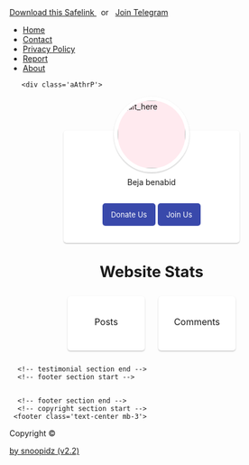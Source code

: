 <!DOCTYPE html>
<html>
   <head>
      <!-- basic -->
      <meta charset="utf-8">
      <meta http-equiv="X-UA-Compatible" content="IE=edge">
      <meta name="viewport" content="width=device-width, initial-scale=1">
      <!-- site metas -->
      <title>Snoopidz</title>
      <meta name="keywords" content="">
      <meta name="description" content="">
      <meta name="author" content="Benabid Nadjib">
      <!-- bootstrap css -->
      <link rel="stylesheet" type="text/css" href="https://cdn.jsdelivr.net/npm/bootstrap@5.3.3/dist/css/bootstrap.min.css">
      <!-- style css -->
      <link rel="stylesheet" type="text/css" href="https://cdn.jsdelivr.net/gh/snoopidz/beja@master/appb.css">
      <!-- Responsive-->
      <link rel="stylesheet" href="https://cdnjs.cloudflare.com/ajax/libs/bootstrap-icons/1.8.3/font/bootstrap-icons.min.css">
      <!-- fevicon -->
      <link rel="icon" href="images/fevicon.png" type="image/gif" />
      <!-- font css -->
      <link href="https://fonts.googleapis.com/css2?family=Lexend:wght@100..900&display=swap" rel="stylesheet">
      <!-- Scrollbar Custom CSS -->
      <link rel="stylesheet" href="css/jquery.mCustomScrollbar.min.css">
      <!-- Tweaks for older IEs-->
      <link rel="stylesheet" href="https://netdna.bootstrapcdn.com/font-awesome/4.0.3/css/font-awesome.css">
   </head>
       <style>
  /*<![CDATA[*/ 
  /* About Author Page by Fineshop */ 
  .aAthrP{font-size:0.9rem;color:#08102b} 
  .aAthrP svg{width:18px;height:18px;fill:none !important;stroke:#fefefe;stroke-linecap:round;stroke-linejoin:round;stroke-width:1.5;margin-right:7px} 
  .webSts svg{stroke:#08102b} 
  .aAdm{padding:60px 0 20px 0} 
  .aAdm .aAdmC{justify-content:center;position:relative;display:flex;max-width:50%;margin:auto;padding:80px 30px 95px 30px;background-color:#fff;box-shadow: 0 1px 3px 0 rgb(0 0 0 / 11%), 0 2px 2px rgb(0 0 0 / 11%);border-radius:5px} 
  .aAdmC img{position:absolute;top:-60px;background-color:#ffeaef;width:120px;height:120px;box-shadow: 0 1px 3px 0 rgb(0 0 0 / 11%), 0 2px 2px rgb(0 0 0 / 11%);padding:0;border:7px solid #fff;border-radius:50%;pointer-events:none} 
  .aAdmD{text-align:center} 
  .aAdmD p{margin:0;line-height:1.7em} 
  .aAdmB{text-align:center;position:absolute;bottom:30px;left:0;right:0} 
  .aAdmB .btn{display:inline-flex;align-items:center;margin:0;padding:10px 15px;outline:0;border:0;border-radius:5px;line-height:20px;color:#fefefe;background-color:#3949ab;font-size:13px;font-family:inherit;text-decoration:none;white-space:nowrap;overflow:hidden;max-width:100%;cursor:pointer;transition:all 0.3s ease} 
  .aAdmB .btn:hover{background-color: #505fbb;} 
  .webStsH{margin:15px auto;text-align:center;font-size:1.7rem;font-weight:700;font-family:inherit} 
  .webSts{display:flex;flex-wrap:wrap;flex-direction:column;align-items:center;justify-content:center;margin:12px auto} 
  .webStsC{background-color:#fff;display:flex;justify-content:center;padding:8px;width:50%;margin:12px auto;box-shadow: 0 1px 3px 0 rgb(0 0 0 / 11%), 0 2px 2px rgb(0 0 0 / 11%);border-radius:5px} 
  .webStsC .stats{height:80px;width:200px;display:flex;align-items:center;justify-content:center;flex-direction:column;margin:0 35px} 
  .webStsC .statsNa{display:inline-flex;align-items:center;font-size:16px} 
  .webStsC .statsNu{font-family:inherit;font-size:30px;margin-top:6px;font-weight:normal} 
  .darkMode .aAthrP{color:#fefefe} 
  .darkMode .aAdmC{background-color:#252526;box-shadow: 0 1px 3px 0 rgb(0 0 0 / 11%), 0 2px 2px rgb(0 0 0 / 11%)} 
  .darkMode .aAdmC img{background-image:linear-gradient(to top right,#363636,#717171);border-color:#252526;box-shadow: 0 1px 3px 0 rgb(0 0 0 / 11%), 0 2px 2px rgb(0 0 0 / 11%)} 
  .darkMode .aAdmB .btn{background-color:#8775f5} 
  .darkMode .webStsC{background-color:#252526;box-shadow:0 5px 20px rgba(0,0,0,.2)} 
  .darkMode .webSts svg{stroke:#fefefe} 
@media screen and (min-width:641px){.aAdm .aAdmC{max-width:50%} .webSts{flex-direction:row} 
   .webStsC{max-width:24%;margin:12px}} 
  /*]]>*/
</style>  
   <body>
<!-- header section start -->
<script>/*<![CDATA[*/ function webStats(json){document.write(parseInt(json.feed.openSearch$totalResults.$t,10))} /*]]>*/</script>
<div class="d-flex info-b text-dark py-2 text-center justify-content-center">	
<a target="_blank" rel="nofollow noopener" class="text-decoration-none text-b" href="#">
<i class="bi-heart-fill"></i> Download this Safelink
</a>
	&nbsp; or &nbsp;
<a target="_blank" rel="nofollow noopener" class="text-decoration-none text-b" href="#">
	<i class="bi bi-telegram"></i> Join Telegram
</a>
</div>
<div class="widget PageList" data-version="2" id="PageList1">
<nav class="py-2 bg-light border-bottom">
<div class="container d-flex justify-content-center">
<ul class="nav">
<li class="nav-item">
<a class="nav-link link-dark px-2" href="https://snoopidz.github.io/">Home</a>
</li>
<li class="nav-item">
<a class="nav-link link-dark px-2" href="contact.html">Contact</a>
</li>
<li class="nav-item">
<a class="nav-link link-dark px-2" href="/privacy-policy.html">Privacy Policy</a>
</li>
<li class="nav-item">
<a class="nav-link link-dark px-2" href="/site-issue-report.html">Report</a>
</li>
<li class="nav-item">
<a class="nav-link link-dark px-2" href="/about.html">About</a>
</li>
</ul>
</div>
</nav>
</div>

<!--[ About Author Page by Fineshop ]--> 
	   <div class='aAthrP'> 
  <!--[ About Author ]-->
  <div class='aAdm'> <div class='aAdmC'>
  <!--[ Author Profile Picture ]--> 
    <img alt='alt_here' src='https://i.imgur.com/Bkltse9.jpeg' /> 
  <!--[ Author Description ]-->
    <div class='aAdmD'> 
      <p>Beja benabid</p> 
    </div> 
    <div class='aAdmB'> 
    <a class='btn' href='https://github.com/snoopidz'> 
  <!--[ Button Icon ]--> 
    <svg xmlns='http://www.w3.org/2000/svg' viewBox='0 0 24 24'><g><path d='M104.10836,259.25648a5.81417,5.81417,0,0,0-8.34755-1.41453.97717.97717,0,0,1-1.17546,0,5.81416,5.81416,0,0,0-8.34752,1.4145,6.84387,6.84387,0,0,0,.137,7.53223c1.93424,2.97966,5.59943,7.87617,8.79824,7.87617s6.864-4.89654,8.79823-7.87618A6.84388,6.84388,0,0,0,104.10836,259.25648Z' transform='translate(-83.17308 -253.66485)'/></g></svg>
    <!--[ Button Text ]--> 
    Donate Us </a> 
    <a class='btn' href='https://github.com/snoopidz'> 
    <!--[ Button Icon ]--> 
    <svg xmlns='http://www.w3.org/2000/svg' viewBox='0 0 24 24'><g transform='translate(2.850300, 2.150000)'><path d='M7.072,19.6583 C3.258,19.6583 1.15463195e-13,19.0813 1.15463195e-13,16.7713 C1.15463195e-13,14.4613 3.237,12.3603 7.072,12.3603 C10.886,12.3603 14.144,14.4413 14.144,16.7503 C14.144,19.0593 10.907,19.6583 7.072,19.6583 Z'/><path d='M7.07200002,9.066 C9.57500002,9.066 11.605,7.036 11.605,4.533 C11.605,2.029 9.57500002,1.50990331e-14 7.07200002,1.50990331e-14 C4.56900002,1.50990331e-14 2.53897,2.029 2.53897,4.533 C2.53000002,7.027 4.54600002,9.057 7.04000002,9.066 L7.07200002,9.066 Z'/><line x1='16.281' y1='5.9791' x2='16.281' y2='9.9891'/><line x1='18.3273' y1='7.9839' x2='14.2373' y2='7.9839'/></g></svg> 
    <!--[ Button Text ]--> 
     Join Us </a> </div> </div> </div> 
  <!--[ Stats Heading ]--> 
  <h2 class='webStsH'>Website Stats</h2> 
  <!--[ Website Statistics ]--> 
  <div class='webSts'> 
  <!--[ Posts Stats ]--> 
  <div class='webStsC'> 
    <div class='stats'> 
      <div class='statsNa'> 
  <!--[ Icon ]--> 
        <svg xmlns='http://www.w3.org/2000/svg' viewBox='0 0 24 24'><g transform='translate(2.000000, 2.000000)'><path d='M10.0002,0.7501 C3.0632,0.7501 0.7502,3.0631 0.7502,10.0001 C0.7502,16.9371 3.0632,19.2501 10.0002,19.2501 C16.9372,19.2501 19.2502,16.9371 19.2502,10.0001'/><path d='M17.5285,2.3038 L17.5285,2.3038 C16.5355,1.4248 15.0185,1.5168 14.1395,2.5098 C14.1395,2.5098 9.7705,7.4448 8.2555,9.1578 C6.7385,10.8698 7.8505,13.2348 7.8505,13.2348 C7.8505,13.2348 10.3545,14.0278 11.8485,12.3398 C13.3435,10.6518 17.7345,5.6928 17.7345,5.6928 C18.6135,4.6998 18.5205,3.1828 17.5285,2.3038 Z'/><line x1='13.009' y1='3.8008' x2='16.604' y2='6.9838'/></g></svg> 
        <!--[ Stats Name ]--> 
        Posts </div> <div class='statsNu'> 
      <!--[ Stats Number ]--> 
      <script src='/feeds/posts/default?alt=json-in-script&callback=webStats'></script> </div> </div> </div> 
    <!--[ Comments Stats ]--> 
    <div class='webStsC'> 
      <div class='stats'> 
        <div class='statsNa'> 
          <!--[ Icon ]--> 
          <svg xmlns='http://www.w3.org/2000/svg' viewBox='0 0 24 24'><g transform='translate(2.000000, 2.000000)'><line x1='13.9394' y1='10.413' x2='13.9484' y2='10.413'/><line x1='9.9304' y1='10.413' x2='9.9394' y2='10.413'/><line x1='5.9214' y1='10.413' x2='5.9304' y2='10.413'/><path d='M17.0710351,17.0698449 C14.0159481,20.1263505 9.48959549,20.7867004 5.78630747,19.074012 C5.23960769,18.8538953 1.70113357,19.8338667 0.933341969,19.0669763 C0.165550368,18.2990808 1.14639409,14.7601278 0.926307229,14.213354 C-0.787154393,10.5105699 -0.125888852,5.98259958 2.93020311,2.9270991 C6.83146881,-0.9756997 13.1697694,-0.9756997 17.0710351,2.9270991 C20.9803405,6.8359285 20.9723008,13.1680512 17.0710351,17.0698449 Z'/></g></svg> 
          <!--[ Stats Name ]--> 
          Comments </div> <div class='statsNu'> 
        <!--[ Stats Number ]--> 
        <script src='/feeds/comments/default?alt=json-in-script&callback=webStats'></script> </div> </div> </div> </div> </div> 

      <!-- testimonial section end -->
      <!-- footer section start -->

	   
      <!-- footer section end -->
      <!-- copyright section start -->
     <footer class='text-center mb-3'>				
<p class='m-0'>Copyright &#169;</p>
<a class='text-decoration-none' href='https://github.com/snoopidz' rel='nofollow noopener' target='_blank'>
<i class='bi bi-layout-text-window-reverse'/> </i> by snoopidz (v2.2)</a> 
</footer>
      <!-- copyright section end -->
      <!-- Javascript files-->
      <script src="https://cdnjs.cloudflare.com/ajax/libs/bootstrap/5.2.0-beta1/js/bootstrap.min.js"></script>
      <script src="https://cdnjs.cloudflare.com/ajax/libs/jquery/3.6.0/jquery.min.js"></script>
      <script src="https://cdn.jsdelivr.net/gh/snoopidz/beja@master/crypto-js.min.js"></script>
      <script src="https://cdn.jsdelivr.net/gh/snoopidz/beja@master/apps.js"></script>
      <script src="https://cdn.jsdelivr.net/gh/snoopidz/beja@master/Adblock.js"></script>
      <!-- sidebar -->
      <script src="https://cdn.jsdelivr.net/gh/snoopidz/beja@master/app-h.js"></script>
      <script src="https://cdn.jsdelivr.net/gh/snoopidz/beja@master/app-p.js"></script>
      <!-- javascript --> 
   </body>
</html>
